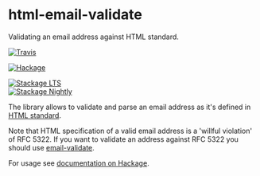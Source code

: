 # html-email-validate

Validating an email address against HTML standard.

[![Travis][travis-badge]][travis-page]

[travis-badge]: https://travis-ci.org/zudov/html-email-validate.svg?branch=master
[travis-page]: https://travis-ci.org/zudov/html-email-validate

[![Hackage][hackage-badge]][hackage-page]

[hackage-badge]: https://img.shields.io/hackage/v/html-email-validate.svg
[hackage-page]: https://hackage.haskell.org/package/html-email-validate

[![Stackage LTS][stackage-lts-badge]][stackage-lts-page] \
[![Stackage Nightly][stackage-nightly-badge]][stackage-nightly-page]

[stackage-lts-badge]: https://www.stackage.org/package/html-email-validate/badge/lts
[stackage-lts-page]: https://www.stackage.org/lts/package/html-email-validate

[stackage-nightly-badge]: https://www.stackage.org/package/html-email-validate/badge/nightly
[stackage-nightly-page]: https://www.stackage.org/nightly/package/html-email-validate

The library allows to validate and parse an email address
as it's defined in [HTML standard](https://html.spec.whatwg.org/multipage/forms.html#valid-e-mail-address).

Note that HTML specification of a valid email address is a
'willful violation' of RFC 5322. If you want to validate
an address against RFC 5322 you should use [email-validate](https://hackage.haskell.org/package/email-validate).

For usage see [documentation on Hackage](https://hackage.haskell.org/package/html-email-validate/docs/Text-Html-Email-Validate.html).
